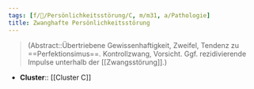 ```yaml
---
tags: [f/💭/Persönlichkeitsstörung/C, m/m31, a/Pathologie]
title: Zwanghafte Persönlichkeitsstörung
---
```

> (Abstract::Übertriebene Gewissenhaftigkeit, Zweifel, Tendenz zu ==Perfektionsimus==. Kontrollzwang, Vorsicht. Ggf. rezidivierende Impulse unterhalb der [[Zwangsstörung]].)
- **Cluster**:: [[Cluster C]]
